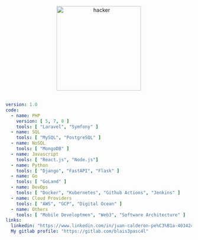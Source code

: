 
<!--<img src="https://raw.githubusercontent.com/blais3pasc4l/JuanCalderon/main/Software%20Developer%20(3).png"/>
<h4 align="center">A passionate FullStack developer</h4> <br/> 

Favorite Tech: JavaScript, React, Typescript, Python, Flutter... :sparkles: <br/>
<h2 align="center">Hi 👋, I'm Juan Calderon</h2>


I’m currently learning **New technologies** 🔥

How to reach me **juandavidcalderonpena@gmail.com** 📫 -->
<div align="center">
<a href="https://github.com/blais3pasc4l">
    <img alt="hacker" src="https://c.tenor.com/CgGUXc-LDc4AAAAC/hacker-pc.gif" width="228"/>
</a>  
</div>
 </br>

```yaml
version: 1.0
code:
  - name: PHP
    version: [ 5, 7, 8 ]
    tools: [ "Laravel", "Symfony" ]
  - name: SQL
    tools: [ "MySQL", "PostgreSQL" ]
  - name: NoSQL
    tools: [ "MongoDB" ]
  - name: Javascript 
    tools: [ "React.js", "Node.js"]
  - name: Python
    tools: [ "Django", "FastAPI", "Flask" ]  
  - name: Go
    tools: [ "GoLand" ]
  - name: DevOps
    tools: [ "Docker", "Kubernetes", "Github Actions", "Jenkins" ]
  - name: Cloud Providers
    tools: [ "AWS", "GCP", "Digital Ocean" ]
  - name: Others
    tools: [ "Mobile Developtmen", "Web3", "Software Architecture" ]
links:
  linkedin: "https://www.linkedin.com/in/juan-calderon-pe%C3%B1a-40342420a/"
  My gitlab profile: "https://gitlab.com/blais3pasc4l"
```
